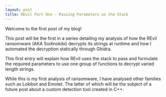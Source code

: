 ```yaml
---
layout: post
title: REvil Part One - Passing Parameters on the Stack
---
```


Welcome to the first post of my blog! 

This post will be the first in a series detailing my analysis of how the REvil ransomware (AKA Sodinokibi) decrypts its strings at runtime and how I automated the decryption statically through Ghidra.

This first entry will explain how REvil uses the stack to pass and formulate the required parameters to use one group of functions to decrypt varied length strings. 

While this is my first analysis of ransomware, I have analysed other families such as Lokibot and Emotet. The latter of which will be the subject of a future post about a custom detection tool created in C++.


